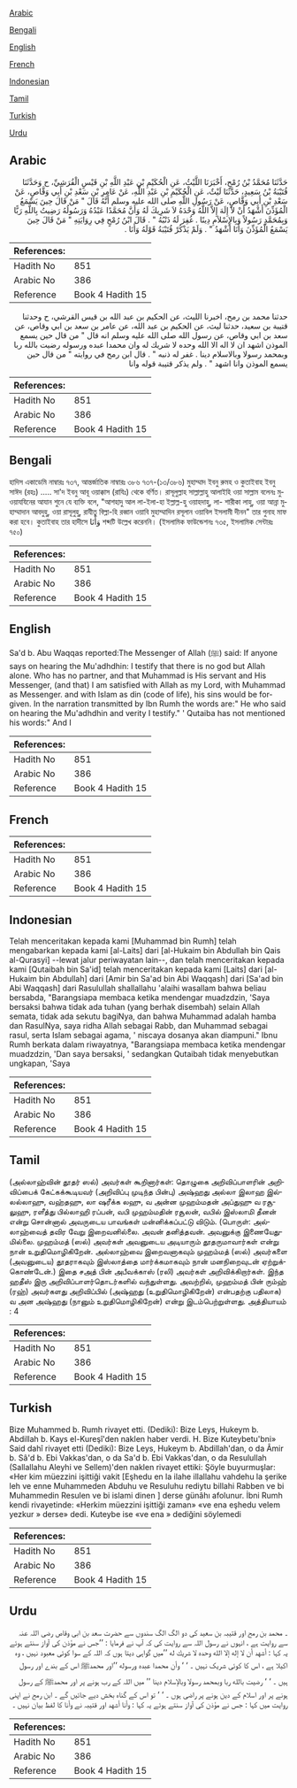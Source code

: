 [Arabic](#arabic)

[Bengali](#bengali)

[English](#english)

[French](#french)

[Indonesian](#indonesian)

[Tamil](#tamil)

[Turkish](#turkish)

[Urdu](#urdu)

## Arabic


<div dir="rtl" lang="ar" style={{fontSize:'larger',backgroundColor:'#f8f9fa',padding:20}}>
حَدَّثَنَا مُحَمَّدُ بْنُ رُمْحٍ، أَخْبَرَنَا اللَّيْثُ، عَنِ الْحُكَيْمِ بْنِ عَبْدِ اللَّهِ بْنِ قَيْسٍ الْقُرَشِيِّ، ح وَحَدَّثَنَا قُتَيْبَةُ بْنُ سَعِيدٍ، حَدَّثَنَا لَيْثٌ، عَنِ الْحُكَيْمِ بْنِ عَبْدِ اللَّهِ، عَنْ عَامِرِ بْنِ سَعْدِ بْنِ أَبِي وَقَّاصٍ، عَنْ سَعْدِ بْنِ أَبِي وَقَّاصٍ، عَنْ رَسُولِ اللَّهِ صلى الله عليه وسلم أَنَّهُ قَالَ ‏"‏ مَنْ قَالَ حِينَ يَسْمَعُ الْمُؤَذِّنَ أَشْهَدُ أَنْ لاَ إِلَهَ إِلاَّ اللَّهُ وَحْدَهُ لاَ شَرِيكَ لَهُ وَأَنَّ مُحَمَّدًا عَبْدُهُ وَرَسُولُهُ رَضِيتُ بِاللَّهِ رَبًّا وَبِمُحَمَّدٍ رَسُولاً وَبِالإِسْلاَمِ دِينًا ‏.‏ غُفِرَ لَهُ ذَنْبُهُ ‏"‏ ‏.‏ قَالَ ابْنُ رُمْحٍ فِي رِوَايَتِهِ ‏"‏ مَنْ قَالَ حِينَ يَسْمَعُ الْمُؤَذِّنَ وَأَنَا أَشْهَدُ ‏"‏ ‏.‏ وَلَمْ يَذْكُرْ قُتَيْبَةُ قَوْلَهُ وَأَنَا ‏.‏
</div>
<div style={{backgroundColor:'#f8f9fa',padding:20, marginBottom: 10}}><table> <thead> <tr> <th>References:</th> <th></th> </tr> </thead> <tbody><tr><td>Hadith No</td><td>851</td></tr><tr><td>Arabic No</td><td>386</td></tr><tr><td>Reference</td><td>Book 4 Hadith 15</td></tr></tbody></table></div>


<div dir="rtl" lang="ar" style={{fontSize:'larger',backgroundColor:'#f8f9fa',padding:20}}>
حدثنا محمد بن رمح، اخبرنا الليث، عن الحكيم بن عبد الله بن قيس القرشي، ح وحدثنا قتيبة بن سعيد، حدثنا ليث، عن الحكيم بن عبد الله، عن عامر بن سعد بن ابي وقاص، عن سعد بن ابي وقاص، عن رسول الله صلى الله عليه وسلم انه قال " من قال حين يسمع الموذن اشهد ان لا اله الا الله وحده لا شريك له وان محمدا عبده ورسوله رضيت بالله ربا وبمحمد رسولا وبالاسلام دينا . غفر له ذنبه " . قال ابن رمح في روايته " من قال حين يسمع الموذن وانا اشهد " . ولم يذكر قتيبة قوله وانا
</div>
<div style={{backgroundColor:'#f8f9fa',padding:20, marginBottom: 10}}><table> <thead> <tr> <th>References:</th> <th></th> </tr> </thead> <tbody><tr><td>Hadith No</td><td>851</td></tr><tr><td>Arabic No</td><td>386</td></tr><tr><td>Reference</td><td>Book 4 Hadith 15</td></tr></tbody></table></div>

## Bengali


<div dir="ltr" lang="bn" style={{fontSize:'larger',backgroundColor:'#f8f9fa',padding:20}}>
হাদিস একাডেমি নাম্বারঃ ৭৩৭, আন্তর্জাতিক নাম্বারঃ ৩৮৬ ৭৩৭-(১৩/৩৮৬) মুহাম্মাদ ইবনু রুমহ ও কুতাইবাহ ইবনু সাঈদ (রহঃ) ..... সা'দ ইবনু আবূ ওয়াক্কাস (রাযিঃ) থেকে বর্ণিত। রাসূলুল্লাহ সাল্লাল্লাহু আলাইহি ওয়া সাল্লাম বলেনঃ মুওয়াযযিনের আযান শুনে যে ব্যক্তি বলে, "আশহাদু আল লা-ইলা-হা ইল্লাল্ল-হু ওয়াহদাহু, লা- শারীকা লাহু, ওয়া আন্না মুহাম্মাদান আবদুহু, ওয়া রাসূলুহু, রাযীতু বিল্লা-হি রব্বান ওয়াবি মুহাম্মাদিন রসূলান ওয়াবিল ইসলামী দীনন" তার গুনাহ মাফ করা হবে। কুতাইবাহ তার হাদীসে وَأَنَا শব্দটি উল্লেখ করেননি। (ইসলামিক ফাউন্ডেশনঃ ৭৩৫, ইসলামিক সেন্টারঃ ৭৫০)
</div>
<div style={{backgroundColor:'#f8f9fa',padding:20, marginBottom: 10}}><table> <thead> <tr> <th>References:</th> <th></th> </tr> </thead> <tbody><tr><td>Hadith No</td><td>851</td></tr><tr><td>Arabic No</td><td>386</td></tr><tr><td>Reference</td><td>Book 4 Hadith 15</td></tr></tbody></table></div>

## English


<div dir="ltr" lang="en" style={{fontSize:'larger',backgroundColor:'#f8f9fa',padding:20}}>
Sa'd b. Abu Waqqas reported:The Messenger of Allah (ﷺ) said: If anyone says on hearing the Mu'adhdhin: I testify that there is no god but Allah alone. Who has no partner, and that Muhammad is His servant and His Messenger, (and that) I am satisfied with Allah as my Lord, with Muhammad as Messenger. and with Islam as din (code of life), his sins would be forgiven. In the narration transmitted by Ibn Rumh the words are:" He who said on hearing the Mu'adhdhin and verity I testify." ' Qutaiba has not mentioned his words:" And I
</div>
<div style={{backgroundColor:'#f8f9fa',padding:20, marginBottom: 10}}><table> <thead> <tr> <th>References:</th> <th></th> </tr> </thead> <tbody><tr><td>Hadith No</td><td>851</td></tr><tr><td>Arabic No</td><td>386</td></tr><tr><td>Reference</td><td>Book 4 Hadith 15</td></tr></tbody></table></div>

## French


<div dir="ltr" lang="fr" style={{fontSize:'larger',backgroundColor:'#f8f9fa',padding:20}}>

</div>
<div style={{backgroundColor:'#f8f9fa',padding:20, marginBottom: 10}}><table> <thead> <tr> <th>References:</th> <th></th> </tr> </thead> <tbody><tr><td>Hadith No</td><td>851</td></tr><tr><td>Arabic No</td><td>386</td></tr><tr><td>Reference</td><td>Book 4 Hadith 15</td></tr></tbody></table></div>

## Indonesian


<div dir="ltr" lang="id" style={{fontSize:'larger',backgroundColor:'#f8f9fa',padding:20}}>
Telah menceritakan kepada kami [Muhammad bin Rumh] telah mengabarkan kepada kami [al-Laits] dari [al-Hukaim bin Abdullah bin Qais al-Qurasyi] --lewat jalur periwayatan lain--, dan telah menceritakan kepada kami [Qutaibah bin Sa'id] telah menceritakan kepada kami [Laits] dari [al-Hukaim bin Abdullah] dari [Amir bin Sa'ad bin Abi Waqqash] dari [Sa'ad bin Abi Waqqash] dari Rasulullah shallallahu 'alaihi wasallam bahwa beliau bersabda, "Barangsiapa membaca ketika mendengar muadzdzin, 'Saya bersaksi bahwa tidak ada tuhan (yang berhak disembah) selain Allah semata, tidak ada sekutu bagiNya, dan bahwa Muhammad adalah hamba dan RasulNya, saya ridha Allah sebagai Rabb, dan Muhammad sebagai rasul, serta Islam sebagai agama, ' niscaya dosanya akan diampuni." Ibnu Rumh berkata dalam riwayatnya, "Barangsiapa membaca ketika mendengar muadzdzin, 'Dan saya bersaksi, ' sedangkan Qutaibah tidak menyebutkan ungkapan, 'Saya
</div>
<div style={{backgroundColor:'#f8f9fa',padding:20, marginBottom: 10}}><table> <thead> <tr> <th>References:</th> <th></th> </tr> </thead> <tbody><tr><td>Hadith No</td><td>851</td></tr><tr><td>Arabic No</td><td>386</td></tr><tr><td>Reference</td><td>Book 4 Hadith 15</td></tr></tbody></table></div>

## Tamil


<div dir="ltr" lang="ta" style={{fontSize:'larger',backgroundColor:'#f8f9fa',padding:20}}>
(அல்லாஹ்வின் தூதர் ஸல்) அவர்கள் கூறினார்கள்: தொழுகை அறிவிப்பாளரின் அறிவிப்பைக் கேட்கக்கூடியவர் (அறிவிப்பு முடிந்த பின்பு) அஷ்ஹது அல்லா இலாஹ இல்லல்லாஹு, வஹ்தஹு, லா ஷரீக்க லஹு, வ அன்ன முஹம்மதன் அப்துஹு வ ரசூலுஹு, ரளீத்து பில்லாஹி ரப்பன், வபி முஹம்மதின் ரசூலன், வபில் இஸ்லாமி தீனன் என்று சொன்னால் அவருடைய பாவங்கள் மன்னிக்கப்பட்டு விடும். (பொருள்: அல்லாஹ்வைத் தவிர வேறு இறைவனில்லை. அவன் தனித்தவன். அவனுக்கு இணையேதுமில்லை. முஹம்மத் (ஸல்) அவர்கள் அவனுடைய அடியாரும் தூதருமாவார்கள் என்று நான் உறுதிமொழிகிறேன். அல்லாஹ்வை இறைவனாகவும் முஹம்மத் (ஸல்) அவர்களை (அவனுடைய) தூதராகவும் இஸ்லாத்தை மார்க்கமாகவும் நான் மனநிறைவுடன் ஏற்றுக்கொண்டேன்.) இதை சஅத் பின் அபீவக்காஸ் (ரலி) அவர்கள் அறிவிக்கிறார்கள். இந்த ஹதீஸ் இரு அறிவிப்பாளர்தொடர்களில் வந்துள்ளது. அவற்றில், முஹம்மத் பின் ரும்ஹ் (ரஹ்) அவர்களது அறிவிப்பில் (அஷ்ஹது (உறுதிமொழிகிறேன்) என்பதற்கு பதிலாக) வ அன அஷ்ஹது (நானும் உறுதிமொழிகிறேன்) என்று இடம்பெற்றுள்ளது. அத்தியாயம் : 4
</div>
<div style={{backgroundColor:'#f8f9fa',padding:20, marginBottom: 10}}><table> <thead> <tr> <th>References:</th> <th></th> </tr> </thead> <tbody><tr><td>Hadith No</td><td>851</td></tr><tr><td>Arabic No</td><td>386</td></tr><tr><td>Reference</td><td>Book 4 Hadith 15</td></tr></tbody></table></div>

## Turkish


<div dir="ltr" lang="tr" style={{fontSize:'larger',backgroundColor:'#f8f9fa',padding:20}}>
Bize Muhammed b. Rumh rivayet etti. (Dediki): Bize Leys, Hukeym b. Abdillah b. Kays el-Kureşî'den naklen haber verdi. H. Bize Kuteybetu'bni» Said dahî rivayet etti (Dediki): Bize Leys, Hukeym b. Abdillah'dan, o da Âmir b. Sâ'd b. Ebi Vakkas'dan, o da Sa'd b. Ebi Vakkas'dan, o da Resulullah (Sallallahu Aleyhi ve Sellem)'den naklen rivayet ettiki: Şöyle buyurmuşlar: «Her kim müezzini işittiği vakit [Eşhedu en la ilahe illallahu vahdehu la şerike leh ve enne Muhammeden Abduhu ve Resuluhu rediytu billahi Rabben ve bi Muhammedin Resulen ve bi islami dinen ] derse günâhı afolunur. İbni Rumh kendi rivayetinde: «Herkim müezzini işittiği zaman» «ve ena eşhedu velem yezkur » derse» dedi. Kuteybe ise «ve ena » dediğini söylemedi
</div>
<div style={{backgroundColor:'#f8f9fa',padding:20, marginBottom: 10}}><table> <thead> <tr> <th>References:</th> <th></th> </tr> </thead> <tbody><tr><td>Hadith No</td><td>851</td></tr><tr><td>Arabic No</td><td>386</td></tr><tr><td>Reference</td><td>Book 4 Hadith 15</td></tr></tbody></table></div>

## Urdu


<div dir="rtl" lang="ur" style={{fontSize:'larger',backgroundColor:'#f8f9fa',padding:20}}>
۔ محمد بن رمح اور قتیبہ بن سعید کی دو الگ الگ سندوں سے حضرت سعد بن ابی وقاص ‌رضی ‌اللہ ‌عنہ ‌ ‌ سے روایت ہے ، انہوں نے رسول اللہ سے روایت کی کہ آپ نے فرمایا : ’’جس نے مؤذن کی آواز سنتے ہوئے یہ کہا : أشهد أن لا إله إلا الله وحده لا شريك له ’’میں گواہی دیتا ہوں کہ اللہ کے سوا کوئی معبود نہیں ، وہ اکیلا ہے ، اس کا کوئی شریک نہیں ۔ ‘ ‘ وأن محمدا عبده ورسوله ’’اور محمدﷺ اس کے بندے اور رسول ہیں ۔ ‘ ‘ رضيت بالله ربا وبمحمد رسولا وبالإسلام دينا ’’ میں اللہ کے رب ہونے پر اور محمدﷺ کے رسول ہونے پر اور اسلام کے دین ہونے پر راضی ہوں ۔ ‘ ‘ تو اس کے گناہ بخش دیے جائیں گے ۔ ابن رمح نے اپنی روایت میں کہا : جس نے مؤذن کی آواز سنتے ہوئے یہ کہا : وأنا أشهد اور قتیبہ نے وأنا کا لفظ بیان نہیں ۔
</div>
<div style={{backgroundColor:'#f8f9fa',padding:20, marginBottom: 10}}><table> <thead> <tr> <th>References:</th> <th></th> </tr> </thead> <tbody><tr><td>Hadith No</td><td>851</td></tr><tr><td>Arabic No</td><td>386</td></tr><tr><td>Reference</td><td>Book 4 Hadith 15</td></tr></tbody></table></div>